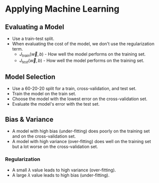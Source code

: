 # Applying Machine Learning

## Evaluating a Model

- Use a train-test split.
- When evaluating the cost of the model, we don't use the regularization term.
  - $J_{train}(\vec{w}, b)$ - How well the model performs on the training set.
  - $J_{test}(\vec{w}, b)$ - How well the model performs on the training set.

## Model Selection

- Use a 60-20-20 split for a train, cross-validation, and test set.
- Train the model on the train set.
- Choose the model with the lowest error on the cross-validation set.
- Evaluate the model's error with the test set.

## Bias & Variance

- A model with high bias (under-fitting) does poorly on the training set and on the cross-validation set.
- A model with high variance (over-fitting) does well on the training set but a lot worse on the cross-validation set.

### Regularization

- A small $\lambda$ value leads to high variance (over-fitting).
- A large $\lambda$ value leads to high bias (under-fitting).
